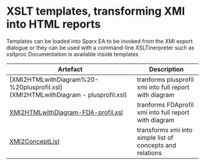 # XSLT templates, transforming XMI into HTML reports
Templates can be loaded into Sparx EA to be invoked from the XMI export dialogue or they can be used with a command-line XSLTinerpreter such as xsltproc
Documentation is available inside templates

Artefact | Description
------------ | -------------
[XMI2HTMLwithDiagram%20-%20plusprofil.xsl](XMI2HTMLwithDiagram - plusprofil.xsl) | tranforms plusprofil xmi into full report with diagram
[XMI2HTMLwithDiagram-FDA-profil.xsl](XMI2HTMLwithDiagram-FDA-profil.xsl) | tranforms FDAprofil xmi into full report with diagram
[XMI2ConceptList](XMI2ConceptList.xsl) | transforms xmi into simple list of concepts and relations
